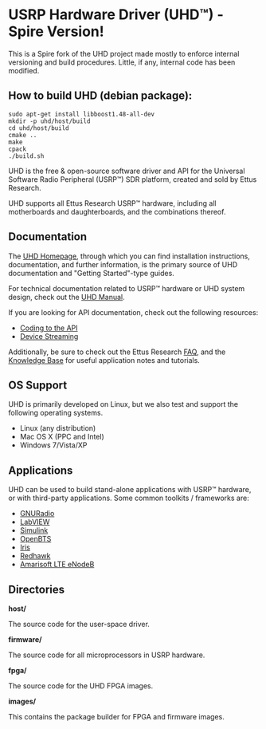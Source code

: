 USRP Hardware Driver (UHD™) - Spire Version!
========================================

This is a Spire fork of the UHD project made mostly to enforce internal
versioning and build procedures.  Little, if any, internal code has been
modified.

## How to build UHD (debian package):

```
sudo apt-get install libboost1.48-all-dev
mkdir -p uhd/host/build
cd uhd/host/build
cmake ..
make
cpack
./build.sh
```

UHD is the free & open-source software driver and API for the Universal Software
Radio Peripheral (USRP™) SDR platform, created and sold by Ettus Research.

UHD supports all Ettus Research USRP™ hardware, including all motherboards and
daughterboards, and the combinations thereof.

## Documentation

The [UHD Homepage](http://code.ettus.com/redmine/ettus/projects/uhd/wiki),
through which you can find installation instructions, documentation, and further
information, is the primary source of UHD documentation and "Getting
Started"-type guides.

For technical documentation related to USRP™ hardware or UHD system
design, check out the [UHD Manual](http://files.ettus.com/manual/).

If you are looking for API documentation, check out the following resources:

* [Coding to the API](http://files.ettus.com/manual/page_coding.html)
* [Device Streaming](http://files.ettus.com/manual/page_stream.html)

Additionally, be sure to check out the Ettus Research
[FAQ](http://www.ettus.com/kb/detail/frequently-asked-questions), and the
[Knowledge Base](http://www.ettus.com/kb) for useful application notes and
tutorials.

## OS Support

UHD is primarily developed on Linux, but we also test and support the following
operating systems.

* Linux (any distribution)
* Mac OS X (PPC and Intel)
* Windows 7/Vista/XP

## Applications

UHD can be used to build stand-alone applications with USRP™ hardware, or with
third-party applications. Some common toolkits / frameworks are:

* [GNURadio](http://code.ettus.com/redmine/ettus/projects/uhd/wiki/GNU_Radio_UHD)
* [LabVIEW](http://www.ni.com/download/ni-usrp-1.3/4711/en/)
* [Simulink](http://www.mathworks.com/discovery/sdr/usrp.html)
* [OpenBTS](http://wush.net/trac/rangepublic/wiki/BuildInstallRun)
* [Iris](http://www.softwareradiosystems.com/redmine/projects/iris/wiki)
* [Redhawk](https://github.com/redhawksdr)
* [Amarisoft LTE eNodeB](http://www.amarisoft.com/?p=amarilte)

## Directories

__host/__

The source code for the user-space driver.

__firmware/__

The source code for all microprocessors in USRP hardware.

__fpga/__

The source code for the UHD FPGA images.

__images/__

This contains the package builder for FPGA and firmware images.

